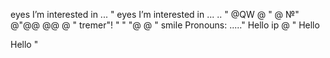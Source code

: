 eyes I’m interested in ...
"
eyes I’m interested in ...
..
"
@QW
@
"
@
№"
@"@@
@@
@
"
tremer"!
"
"
"@
@
"
smile Pronouns: ....."
Hello
ip
@
"
Hello

Hello
"
#
